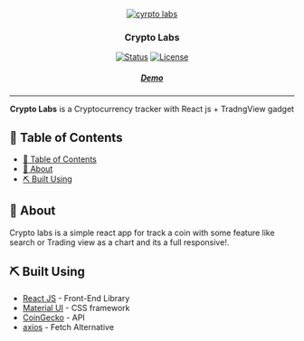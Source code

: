 <p align="center">
  <a href="" rel="noopener">
 <img src="https://s6.uupload.ir/files/react-app_uwxs.png" alt="cyrpto labs"></a>
</p>

<h3 align="center">Crypto Labs</h3>

<div align="center">

[![Status](https://img.shields.io/badge/status-active-success.svg)]()
[![License](https://img.shields.io/badge/license-MIT-blue.svg)](/LICENSE)

</div>

<h5 align="center"><a href="https://crypto-labs.miladsdgh.ir/" >Demo</a></h5>

---

<p align="center"> <b>Crypto Labs</b> is a Cryptocurrency tracker with React js + TradngView gadget
    <br>
</p>

## 📝 Table of Contents

- [📝 Table of Contents](#-table-of-contents)
- [🧐 About ](#-about-)
- [⛏️ Built Using ](#️-built-using-)

## 🧐 About <a name = "about"></a>

Crypto labs is a simple react app for track a coin with some feature like search or Trading view as a chart and its a full responsive!.

## ⛏️ Built Using <a name = "built_using"></a>

- [React JS](https://reactjs.org/) - Front-End Library
- [Material UI](https://mui.com/) - CSS framework
- [CoinGecko](https://www.coingecko.com/) - API
- [axios](https://axios-http.com/) - Fetch Alternative
